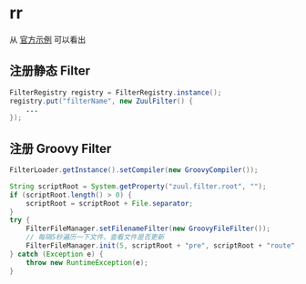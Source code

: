 # rr

从 [官方示例](https://github.com/Netflix/zuul/blob/1.x/zuul-simple-webapp/src/main/java/com/netflix/zuul/StartServer.java) 可以看出

## 注册静态 Filter

``` java
FilterRegistry registry = FilterRegistry.instance();
registry.put("filterName", new ZuulFilter() {
    ...
});
```

## 注册 Groovy Filter

``` java
FilterLoader.getInstance().setCompiler(new GroovyCompiler());

String scriptRoot = System.getProperty("zuul.filter.root", "");
if (scriptRoot.length() > 0) {
    scriptRoot = scriptRoot + File.separator;
}
try {
    FilterFileManager.setFilenameFilter(new GroovyFileFilter());
    // 每隔5秒遍历一下文件，查看文件是否更新
    FilterFileManager.init(5, scriptRoot + "pre", scriptRoot + "route", scriptRoot + "post");
} catch (Exception e) {
    throw new RuntimeException(e);
}
```

